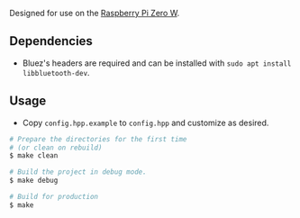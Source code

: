 Designed for use on the [Raspberry Pi Zero W](https://www.raspberrypi.org/products/raspberry-pi-zero-w/?resellerType=home).

## Dependencies
- Bluez's headers are required and can be installed with `sudo apt install libbluetooth-dev`.

## Usage
- Copy `config.hpp.example` to `config.hpp` and customize as desired.

```bash
# Prepare the directories for the first time
# (or clean on rebuild)
$ make clean

# Build the project in debug mode.
$ make debug

# Build for production
$ make
```
